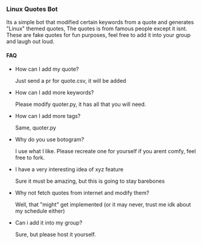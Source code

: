 ### Linux Quotes Bot
Its a simple bot that modified certain keywords from a quote and generates "Linux" themed quotes, 
The quotes is from famous people except it isnt. These are fake quotes for fun purposes, feel free to
add it into your group and laugh out loud. 


#### FAQ
* How can I add my quote? 
  
  Just send a pr for quote.csv, it will be added
* How can I add more keywords?
  
  Please modify quoter.py, it has all that you will need. 
* How can I add more tags? 
  
  Same, quoter.py
* Why do you use botogram? 
  
  I use what I like. Please recreate one for yourself if you arent comfy, feel free to fork. 
* I have a very interesting idea of xyz feature
  
  Sure it must be amazing, but this is going to stay barebones
* Why not fetch quotes from internet and modify them? 
  
  Well, that "might" get implemented (or it may never, trust me idk about my schedule either)
* Can i add it into my group? 
  
  Sure, but please host it yourself.
